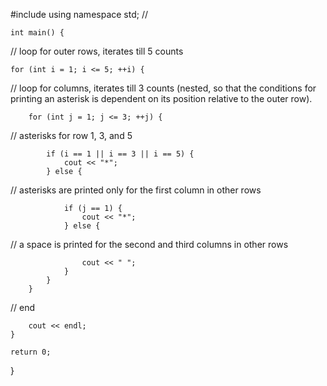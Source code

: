 #include <iostream>
using namespace std;
//

    int main() {
// loop for outer rows, iterates till 5 counts

    for (int i = 1; i <= 5; ++i) {
    
   // loop for columns, iterates till 3 counts (nested, so that the conditions for printing an asterisk is dependent on its position relative to the outer row).
        
        for (int j = 1; j <= 3; ++j) {
        
  // asterisks for row 1, 3, and 5
  
            if (i == 1 || i == 3 || i == 5) {
                cout << "*";
            } else {
  // asterisks are printed only for the first column in other rows
  
                if (j == 1) {
                    cout << "*";
                } else {
  // a space is printed for the second and third columns in other rows
  
                    cout << " ";
                }
            }
        }
  // end
  
        cout << endl;
    }
    
    return 0;
}

